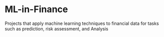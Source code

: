 # ML-in-Finance
Projects that apply machine learning techniques to financial data for tasks such as prediction, risk assessment, and Analysis
